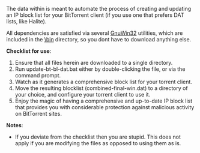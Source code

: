 The data within is meant to automate the process of creating and updating an IP block list for your BitTorrent client (if you use one that prefers DAT lists, like Halite).

All dependencies are satisfied via several [GnuWin32](http://gnuwin32.sourceforge.net/) utilities, which are included in the [\bin](/WindowsUtils/WinIPBlockDAT/bin/) directory, so you dont have to download anything else.

**Checklist for use**:
1. Ensure that all files herein are downloaded to a single directory.
2. Run update-bt-bl-dat.bat either by double-clicking the file, or via the command prompt.
3. Watch as it generates a comprehensive block list for your torrent client.
4. Move the resulting blocklist (combined-final-win.dat) to a directory of your choice, and configure your torrent client to use it.
4. Enjoy the magic of having a comprehensive and up-to-date IP block list that provides you with considerable protection against malicious activity on BitTorrent sites.


**Notes**:
- If you deviate from the checklist then you are stupid. This does not apply if you are modifying the files as opposed to using them as is.

